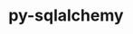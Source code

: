 ---
title: "py-sqlalchemy"
layout: cache
categories: [package, v0.22.1]
meta: {"versions": ["1.4.49"], "compilers": ["gcc@=11.4.0", "gcc@=7.5.0", "gcc@=9.4.0", "oneapi@=2024.0.0"], "oss": ["ubuntu18.04", "ubuntu20.04", "ubuntu22.04"], "platforms": ["linux"], "targets": ["neoverse_v1", "neoverse_v2", "ppc64le", "x86_64_v3"], "stacks": ["e4s", "e4s-neoverse-v2", "e4s-neoverse_v1", "e4s-oneapi", "e4s-power", "radiuss", "root"], "num_specs": 6, "num_specs_by_stack": {"root": 6, "radiuss": 1, "e4s-power": 1, "e4s-neoverse_v1": 1, "e4s-neoverse-v2": 1, "e4s": 1, "e4s-oneapi": 1}}
spec_details: [{"hash": "rlexy445hmnstk4gapydepvjedryqk5v", "compiler": "gcc@=7.5.0", "versions": ["1.4.49"], "os": "ubuntu18.04", "platform": "linux", "target": "x86_64_v3", "variants": ["backend=none", "build_system=python_pip"], "stacks": ["root", "radiuss"], "size": "-", "tarball": "https://binaries.spack.io/releases/v0.22.1/build_cache/linux-ubuntu18.04-x86_64_v3/gcc-7.5.0/py-sqlalchemy-1.4.49/linux-ubuntu18.04-x86_64_v3-gcc-7.5.0-py-sqlalchemy-1.4.49-rlexy445hmnstk4gapydepvjedryqk5v.spack"}, {"hash": "n27rw5g7bffv7ery6ildjm5wkvcxsyvh", "compiler": "gcc@=9.4.0", "versions": ["1.4.49"], "os": "ubuntu20.04", "platform": "linux", "target": "ppc64le", "variants": ["backend=none", "build_system=python_pip"], "stacks": ["e4s-power", "root"], "size": "-", "tarball": "https://binaries.spack.io/releases/v0.22.1/build_cache/linux-ubuntu20.04-ppc64le/gcc-9.4.0/py-sqlalchemy-1.4.49/linux-ubuntu20.04-ppc64le-gcc-9.4.0-py-sqlalchemy-1.4.49-n27rw5g7bffv7ery6ildjm5wkvcxsyvh.spack"}, {"hash": "kwt5udzbeo66f3cbsv7nunngvox33cyp", "compiler": "gcc@=11.4.0", "versions": ["1.4.49"], "os": "ubuntu22.04", "platform": "linux", "target": "neoverse_v1", "variants": ["backend=none", "build_system=python_pip"], "stacks": ["root", "e4s-neoverse_v1"], "size": "-", "tarball": "https://binaries.spack.io/releases/v0.22.1/build_cache/linux-ubuntu22.04-neoverse_v1/gcc-11.4.0/py-sqlalchemy-1.4.49/linux-ubuntu22.04-neoverse_v1-gcc-11.4.0-py-sqlalchemy-1.4.49-kwt5udzbeo66f3cbsv7nunngvox33cyp.spack"}, {"hash": "i3blq7mcmzhsh7tcsrnneudutvlgl6fm", "compiler": "gcc@=11.4.0", "versions": ["1.4.49"], "os": "ubuntu22.04", "platform": "linux", "target": "neoverse_v2", "variants": ["backend=none", "build_system=python_pip"], "stacks": ["e4s-neoverse-v2", "root"], "size": "-", "tarball": "https://binaries.spack.io/releases/v0.22.1/build_cache/linux-ubuntu22.04-neoverse_v2/gcc-11.4.0/py-sqlalchemy-1.4.49/linux-ubuntu22.04-neoverse_v2-gcc-11.4.0-py-sqlalchemy-1.4.49-i3blq7mcmzhsh7tcsrnneudutvlgl6fm.spack"}, {"hash": "r5x6xlrehklhwtqtj72e7v3s4l4rnmek", "compiler": "gcc@=11.4.0", "versions": ["1.4.49"], "os": "ubuntu22.04", "platform": "linux", "target": "x86_64_v3", "variants": ["backend=none", "build_system=python_pip"], "stacks": ["e4s", "root"], "size": "-", "tarball": "https://binaries.spack.io/releases/v0.22.1/build_cache/linux-ubuntu22.04-x86_64_v3/gcc-11.4.0/py-sqlalchemy-1.4.49/linux-ubuntu22.04-x86_64_v3-gcc-11.4.0-py-sqlalchemy-1.4.49-r5x6xlrehklhwtqtj72e7v3s4l4rnmek.spack"}, {"hash": "zl2gvcxsukmftvfxp7aar2ljj6z7uuik", "compiler": "oneapi@=2024.0.0", "versions": ["1.4.49"], "os": "ubuntu22.04", "platform": "linux", "target": "x86_64_v3", "variants": ["backend=none", "build_system=python_pip"], "stacks": ["e4s-oneapi", "root"], "size": "-", "tarball": "https://binaries.spack.io/releases/v0.22.1/build_cache/linux-ubuntu22.04-x86_64_v3/oneapi-2024.0.0/py-sqlalchemy-1.4.49/linux-ubuntu22.04-x86_64_v3-oneapi-2024.0.0-py-sqlalchemy-1.4.49-zl2gvcxsukmftvfxp7aar2ljj6z7uuik.spack"}]
---